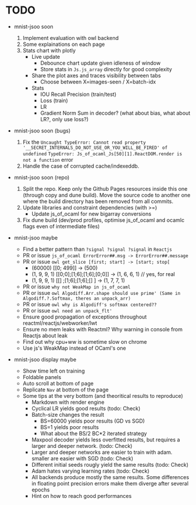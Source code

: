 # TODO
- mnist-jsoo soon
   1. Implement evaluation with owl backend
   1. Some explainations on each page
   1. Stats chart with plotly
      - Live update
         - Debounce chart update given idleness of window
         - Store stats in `Js.js_array` directly for good complexity
      - Share the plot axes and traces visibility between tabs
         - Choose between X=images-seen / X=batch-idx
      - Stats
         - IOU Recall Precision (train/test)
         - Loss (train)
         - LR
         - Gradient Norm Sum in decoder? (what about bias, what about LR?, only use loss?)


- mnist-jsoo soon (bugs)
   1. Fix the `Uncaught TypeError: Cannot read property '__SECRET_INTERNALS_DO_NOT_USE_OR_YOU_WILL_BE_FIRED' of undefined` `TypeError: Js_of_ocaml_Js[50][1].ReactDOM.render is not a function` error
   1. Handle the case of corrupted cache/indexeddb.


- mnist-jsoo soon (repo)
   1. Split the repo. Keep only the Github Pages resources inside this one (through copy and dune build). Move the source code to another one where the build directory has been removed from all commits.
   1. Update libraries and constraint dependencies (with >=)
      - Update js_of_ocaml for new bigarray conversions
   1. Fix dune build (dev/prod profiles, optimise js_of_ocaml and ocamlc flags even of intermediate files)


- mnist-jsoo maybe
   - Find a better pattern than `?signal ?signal ?signal` in `Reactjs`
   - PR or issue `js_of_ocaml ErrorError##.msg -> ErrorError##.message`
   - PR or issue `owl get_slice [first; start] -> [start; stop[`
      - (60000) [[0; 499]] -> (500)
      - (1, 9, 9, 1) [[0;0];[1;6];[1;6];[0;0]] -> (1, 6, 6, 1) // yes, for real
      - (1, 9, 9, 1) [[]   ;[1;6];[1;6];[]   ] -> (1, 7, 7, 1)
   - PR or issue `why not WeakMap in js_of_ocaml`
   - PR or issue `owl Algodiff.Arr.shape should use prime' (Same in Algodiff.?.Softmax, theres an unpack_arr)`
   - PR or issue `owl why is Algodiff's softmax centered??`
   - PR or issue `owl need an unpack_flt'`
   - Ensure good propagation of exceptions throughout reactml/reactjs/webworker/lwt
   - Ensure no mem leaks with Reactml? Why warning in console from Reactjs about leak
   - Find out why cpu+ww is sometime slow on chrome
   - Use js's WeakMap instead of OCaml's one


- mnist-jsoo display maybe
   - Show time left on training
   - Foldable panels
   - Auto scroll at bottom of page
   - Replicate `Nav` at bottom of the page
   - Some tips at the very bottom (and theoritical results to reproduce)
      - Markdown with render engine
      - Cyclical LR yields good results (todo: Check)
      - Batch-size changes the result
         - BS=60000 yields poor results (GD vs SGD)
         - BS=1 yields poor results
         - What about the BS/2 BC*2 iterated strategy
      - Maxpool decoder yields less overfitted results, but requires a larger and deeper network. (todo: Check)
      - Larger and deeper networks are easier to train with adam. smaller are easier with SGD (todo: Check)
      - Different initial seeds rougly yield the same results (todo: Check)
      - Adam hates varying learning rates (todo: Check)
      - All backends produce mostly the same results. Some differences in floating point precision errors make them diverge after several epochs
      - Hint on how to reach good performances
